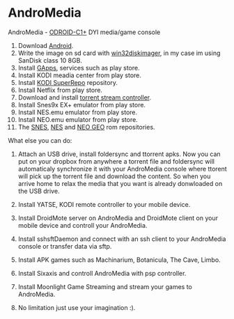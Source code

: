 # AndroMedia
AndroMedia - [ODROID-C1+](http://www.hardkernel.com/main/products/prdt_info.php?g_code=G143703355573) DYI media/game console

1. Download [Android](http://odroid.com/dokuwiki/doku.php?id=en:c1_release_android).
2. Write the image on sd card with [win32diskimager](http://sourceforge.net/projects/win32diskimager/), in my case im using SanDisk class 10 8GB.
3. Install [GApps](http://codewalkerster.blogspot.kr/2013/11/universal-1-click-gapps-installer-for.html), services such as play store. 
4. Install KODI meadia center from play store.
5. Install [KODI SuperRepo](https://superrepo.org/get-started/) repository.
6. Install Netflix from play store.
7. Download and install [torrent stream controller](http://www.vidsoftware.ru/index.html).
8. Install Snes9x EX+ emulator from play store.
9. Install NES.emu emulator from play store.
10. Install NEO.emu emulator from play store.
11. The [SNES](http://emu-fr.net/v1/module.php?page=programme_roms&console=Super_Nes), [NES](http://emu-fr.net/v1/module.php?page=programme_roms&console=Nes&tri=nom) and [NEO GEO](http://emu-fr.net/v1/module.php?page=programme_roms&console=Neo_Geo&tri=nom&l=M) rom repositories.


What else you can do: 

1. Attach an USB drive, install foldersync and ttorrent apks. Now you can put on your dropbox from anywhere a torrent file and foldersync will automaticaly synchronize it with your AndroMedia console where ttorent will pick up the torrent file and download the content. So when you arrive home to relax the media that you want is already donwloaded on the USB drive.

2. Install YATSE, KODI remote controller to your mobile device.

3. Install DroidMote server on AndroMedia and DroidMote client on your mobile device and controll your AndroMedia.

4. Install sshsftDaemon and connect with an ssh client to your AndroMedia console or transfer data via sftp.

5. Install APK games such as Machinarium, Botanicula, The Cave, Limbo.

6. Install Sixaxis and controll AndroMedia with psp controller.

7. Install Moonlight Game Streaming and stream your games to AndroMedia.

8. No limitation just use your imagination :).




